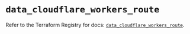 # `data_cloudflare_workers_route`

Refer to the Terraform Registry for docs: [`data_cloudflare_workers_route`](https://registry.terraform.io/providers/cloudflare/cloudflare/5.8.2/docs/data-sources/workers_route).

